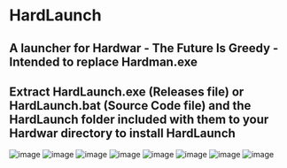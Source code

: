 # HardLaunch
A launcher for Hardwar - The Future Is Greedy - Intended to replace Hardman.exe
--------------------------------------------------------------------------------------------------------------------------------------------------------------------------
Extract HardLaunch.exe (Releases file) or HardLaunch.bat (Source Code file) and the HardLaunch folder included with them to your Hardwar directory to install HardLaunch
--------------------------------------------------------------------------------------------------------------------------------------------------------------------------
![image](https://user-images.githubusercontent.com/49579859/223182300-dbaa4e76-0b1b-4094-b788-d124fc7ea123.png)
![image](https://user-images.githubusercontent.com/49579859/223016063-a3a6aea0-28ba-435f-868f-4336689da7a4.png)
![image](https://user-images.githubusercontent.com/49579859/223016088-867cb5ad-796b-4050-a293-01ba76b0b058.png)
![image](https://user-images.githubusercontent.com/49579859/223016152-01fac1d3-2324-4d35-a452-e83c393e2891.png)
![image](https://user-images.githubusercontent.com/49579859/223016213-476f00be-e976-43c7-8044-5ca51ae05c65.png)
![image](https://user-images.githubusercontent.com/49579859/223016247-d39b50e0-e1c4-449a-accf-e1f8e4f5910a.png)
![image](https://user-images.githubusercontent.com/49579859/223182395-808ad82e-ec57-42d8-97b1-8aa47ec6c802.png)
![image](https://user-images.githubusercontent.com/49579859/223016285-412162c9-5a1d-4bfc-b9bd-f8e4f145ac1d.png)
